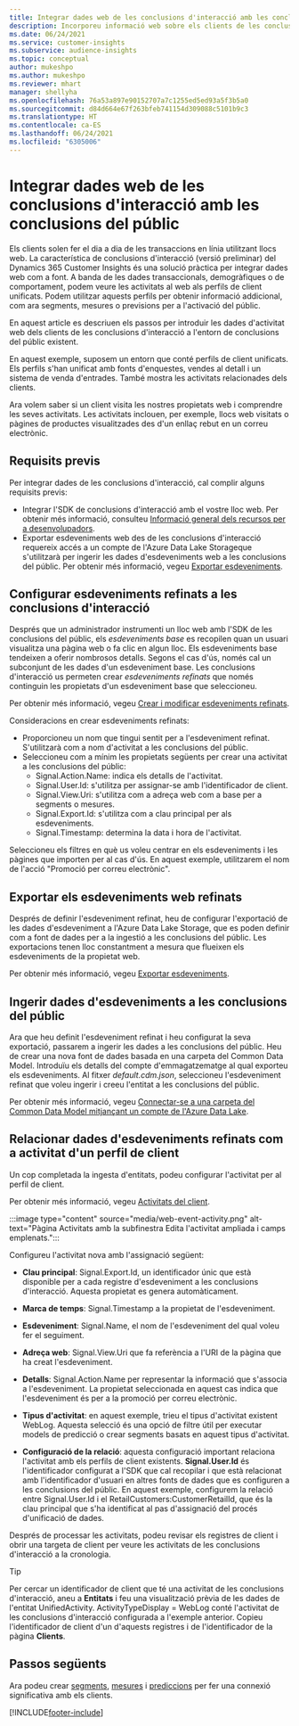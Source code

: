 ```yaml
---
title: Integrar dades web de les conclusions d'interacció amb les conclusions del públic
description: Incorporeu informació web sobre els clients de les conclusions d'interacció a les conclusions del públic.
ms.date: 06/24/2021
ms.service: customer-insights
ms.subservice: audience-insights
ms.topic: conceptual
author: mukeshpo
ms.author: mukeshpo
ms.reviewer: mhart
manager: shellyha
ms.openlocfilehash: 76a53a897e90152707a7c1255ed5ed93a5f3b5a0
ms.sourcegitcommit: d84d664e67f263bfeb741154d309088c5101b9c3
ms.translationtype: HT
ms.contentlocale: ca-ES
ms.lasthandoff: 06/24/2021
ms.locfileid: "6305006"
---
```

# <a name="integrate-web-data-from-engagement-insights-with-audience-insights"></a>Integrar dades web de les conclusions d'interacció amb les conclusions del públic

Els clients solen fer el dia a dia de les transaccions en línia utilitzant llocs web. La característica de conclusions d'interacció (versió preliminar) del Dynamics 365 Customer Insights és una solució pràctica per integrar dades web com a font. A banda de les dades transaccionals, demogràfiques o de comportament, podem veure les activitats al web als perfils de client unificats. Podem utilitzar aquests perfils per obtenir informació addicional, com ara segments, mesures o previsions per a l'activació del públic.

En aquest article es descriuen els passos per introduir les dades d'activitat web dels clients de les conclusions d'interacció a l'entorn de conclusions del públic existent.

En aquest exemple, suposem un entorn que conté perfils de client unificats. Els perfils s'han unificat amb fonts d'enquestes, vendes al detall i un sistema de venda d'entrades. També mostra les activitats relacionades dels clients. 

Ara volem saber si un client visita les nostres propietats web i comprendre les seves activitats. Les activitats inclouen, per exemple, llocs web visitats o pàgines de productes visualitzades des d'un enllaç rebut en un correu electrònic.

## <a name="prerequisites"></a>Requisits previs

Per integrar dades de les conclusions d'interacció, cal complir alguns requisits previs: 

- Integrar l'SDK de conclusions d'interacció amb el vostre lloc web. Per obtenir més informació, consulteu [Informació general dels recursos per a desenvolupadors](../engagement-insights/developer-resources.md).
- Exportar esdeveniments web des de les conclusions d'interacció requereix accés a un compte de l'Azure Data Lake Storageque s'utilitzarà per ingerir les dades d'esdeveniments web a les conclusions del públic. Per obtenir més informació, vegeu [Exportar esdeveniments](../engagement-insights/export-events.md).

## <a name="configure-refined-events-in-engagement-insights"></a>Configurar esdeveniments refinats a les conclusions d'interacció

Després que un administrador instrumenti un lloc web amb l'SDK de les conclusions del públic, els *esdeveniments base* es recopilen quan un usuari visualitza una pàgina web o fa clic en algun lloc. Els esdeveniments base tendeixen a oferir nombrosos detalls. Segons el cas d'ús, només cal un subconjunt de les dades d'un esdeveniment base. Les conclusions d'interacció us permeten crear *esdeveniments refinats* que només continguin les propietats d'un esdeveniment base que seleccioneu.     

Per obtenir més informació, vegeu [Crear i modificar esdeveniments refinats](../engagement-insights/refined-events.md).

Consideracions en crear esdeveniments refinats: 

- Proporcioneu un nom que tingui sentit per a l'esdeveniment refinat. S'utilitzarà com a nom d'activitat a les conclusions del públic.
- Seleccioneu com a mínim les propietats següents per crear una activitat a les conclusions del públic: 
    - Signal.Action.Name: indica els detalls de l'activitat.
    - Signal.User.Id: s'utilitza per assignar-se amb l'identificador de client.
    - Signal.View.Uri: s'utilitza com a adreça web com a base per a segments o mesures.
    - Signal.Export.Id: s'utilitza com a clau principal per als esdeveniments.
    - Signal.Timestamp: determina la data i hora de l'activitat.

Seleccioneu els filtres en què us voleu centrar en els esdeveniments i les pàgines que importen per al cas d'ús. En aquest exemple, utilitzarem el nom de l'acció "Promoció per correu electrònic".

## <a name="export-the-refined-web-events"></a>Exportar els esdeveniments web refinats 

Després de definir l'esdeveniment refinat, heu de configurar l'exportació de les dades d'esdeveniment a l'Azure Data Lake Storage, que es poden definir com a font de dades per a la ingestió a les conclusions del públic. Les exportacions tenen lloc constantment a mesura que flueixen els esdeveniments de la propietat web.

Per obtenir més informació, vegeu [Exportar esdeveniments](../engagement-insights/export-events.md).

## <a name="ingest-event-data-to-audience-insights"></a>Ingerir dades d'esdeveniments a les conclusions del públic

Ara que heu definit l'esdeveniment refinat i heu configurat la seva exportació, passarem a ingerir les dades a les conclusions del públic. Heu de crear una nova font de dades basada en una carpeta del Common Data Model. Introduïu els detalls del compte d'emmagatzematge al qual exporteu els esdeveniments. Al fitxer *default.cdm.json*, seleccioneu l'esdeveniment refinat que voleu ingerir i creeu l'entitat a les conclusions del públic.

Per obtenir més informació, vegeu [Connectar-se a una carpeta del Common Data Model mitjançant un compte de l'Azure Data Lake](connect-common-data-model.md).


## <a name="relate-refined-event-data-as-an-activity-of-a-customer-profile"></a>Relacionar dades d'esdeveniments refinats com a activitat d'un perfil de client

Un cop completada la ingesta d'entitats, podeu configurar l'activitat per al perfil de client.

Per obtenir més informació, vegeu [Activitats del client](activities.md).

:::image type="content" source="media/web-event-activity.png" alt-text="Pàgina Activitats amb la subfinestra Edita l'activitat ampliada i camps emplenats.":::

Configureu l'activitat nova amb l'assignació següent: 

- **Clau principal**: Signal.Export.Id, un identificador únic que està disponible per a cada registre d'esdeveniment a les conclusions d'interacció. Aquesta propietat es genera automàticament.

- **Marca de temps**: Signal.Timestamp a la propietat de l'esdeveniment.

- **Esdeveniment**: Signal.Name, el nom de l'esdeveniment del qual voleu fer el seguiment.

- **Adreça web**: Signal.View.Uri que fa referència a l'URI de la pàgina que ha creat l'esdeveniment.

- **Detalls**: Signal.Action.Name per representar la informació que s'associa a l'esdeveniment. La propietat seleccionada en aquest cas indica que l'esdeveniment és per a la promoció per correu electrònic.

- **Tipus d'activitat**: en aquest exemple, trieu el tipus d'activitat existent WebLog. Aquesta selecció és una opció de filtre útil per executar models de predicció o crear segments basats en aquest tipus d'activitat.

- **Configuració de la relació**: aquesta configuració important relaciona l'activitat amb els perfils de client existents. **Signal.User.Id** és l'identificador configurat a l'SDK que cal recopilar i que està relacionat amb l'identificador d'usuari en altres fonts de dades que es configuren a les conclusions del públic. En aquest exemple, configurem la relació entre Signal.User.Id i el RetailCustomers:CustomerRetailId, que és la clau principal que s'ha identificat al pas d'assignació del procés d'unificació de dades.

Després de processar les activitats, podeu revisar els registres de client i obrir una targeta de client per veure les activitats de les conclusions d'interacció a la cronologia. 

> [!TIP]
> Per cercar un identificador de client que té una activitat de les conclusions d'interacció, aneu a **Entitats** i feu una visualització prèvia de les dades de l'entitat UnifiedActivity. ActivityTypeDisplay = WebLog conté l'activitat de les conclusions d'interacció configurada a l'exemple anterior. Copieu l'identificador de client d'un d'aquests registres i de l'identificador de la pàgina **Clients**.

## <a name="next-steps"></a>Passos següents

Ara podeu crear [segments](segments.md), [mesures](measures.md) i [prediccions](predictions.md) per fer una connexió significativa amb els clients.


[!INCLUDE[footer-include](../includes/footer-banner.md)]
